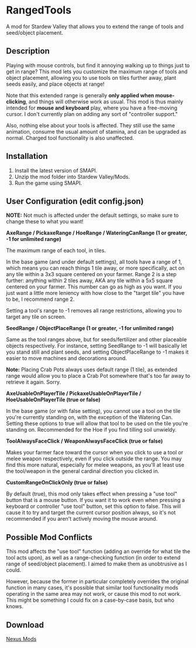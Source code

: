 # RangedTools
A mod for Stardew Valley that allows you to extend the range of tools and seed/object placement.

## Description

Playing with mouse controls, but find it annoying walking up to things just to get in range? This mod lets you customize the maximum range of tools and object placement, allowing you to use tools on tiles further away, plant seeds easily, and place objects at range!

Note that this extended range is generally **only applied when mouse-clicking**, and things will otherwise work as usual. This mod is thus mainly intended for **mouse and keyboard** play, where you have a free-moving cursor. I don't currently plan on adding any sort of "controller support."

Also, nothing else about your tools is affected. They still use the same animation, consume the usual amount of stamina, and can be upgraded as normal. Charged tool functionality is also unaffected.

## Installation

1. Install the latest version of SMAPI.
2. Unzip the mod folder into Stardew Valley/Mods.
3. Run the game using SMAPI.

## User Configuration (edit config.json)

**NOTE:** Not much is affected under the default settings, so make sure to change these to what you want!

**AxeRange / PickaxeRange / HoeRange / WateringCanRange (1 or greater, -1 for unlimited range)**

The maximum range of each tool, in tiles.

In the base game (and under default settings), all tools have a range of 1, which means you can reach things 1 tile away, or more specifically, act on any tile within a 3x3 square centered on your farmer. Range 2 is a step further: anything within 2 tiles away, AKA any tile within a 5x5 square centered on your farmer. This number can go as high as you want. If you just want a little more leniency with how close to the "target tile" you have to be, I recommend range 2.

Setting a tool's range to -1 removes all range restrictions, allowing you to target any tile on screen.

**SeedRange / ObjectPlaceRange (1 or greater, -1 for unlimited range)**

Same as the tool ranges above, but for seeds/fertilizer and other placeable objects respectively. For instance, setting SeedRange to -1 will basically let you stand still and plant seeds, and setting ObjectPlaceRange to -1 makes it easier to move machines and decorations around.

**Note:** Placing Crab Pots always uses default range (1 tile), as extended range would allow you to place a Crab Pot somewhere that's too far away to retrieve it again. Sorry.

**AxeUsableOnPlayerTile / PickaxeUsableOnPlayerTile / HoeUsableOnPlayerTile (true or false)**

In the base game (or with false setting), you cannot use a tool on the tile you're currently standing on, with the exception of the Watering Can. Setting these options to true will allow that tool to be used on the tile you're standing on. Recommended for the Hoe if you find tilling soil unwieldy.

**ToolAlwaysFaceClick / WeaponAlwaysFaceClick (true or false)**

Makes your farmer face toward the cursor when you click to use a tool or melee weapon respectively, even if you click outside the range. You may find this more natural, especially for melee weapons, as you'll at least use the tool/weapon in the general cardinal direction you clicked in.

**CustomRangeOnClickOnly (true or false)**

By default (true), this mod only takes effect when pressing a "use tool" button that is a mouse button. If you want it to work even when pressing a keyboard or controller "use tool" button, set this option to false. This will cause it to try and target the current cursor position always, so it's not recommended if you aren't actively moving the mouse around.

## Possible Mod Conflicts

This mod affects the "use tool" function (adding an override for what tile the tool acts upon), as well as a range-checking function (in order to extend range of seed/object placement). I aimed to make them as unobtrusive as I could.

However, because the former in particular completely overrides the original function in many cases, it's possible that similar tool functionality mods operating in the same area may not work, or cause this mod to not work. This might be something I could fix on a case-by-case basis, but who knows.

## Download

[Nexus Mods](https://www.nexusmods.com/stardewvalley/mods/6935)
